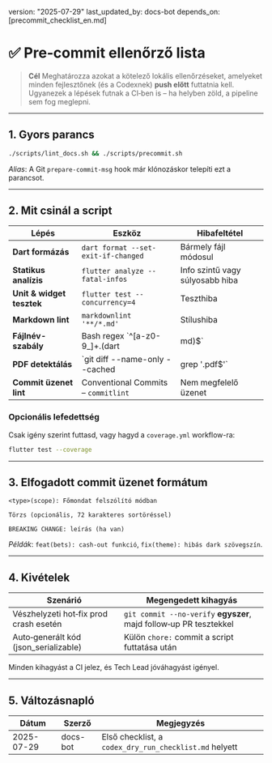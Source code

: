 version: "2025-07-29"
last_updated_by: docs-bot
depends_on: [precommit_checklist_en.md]

# ✅ Pre‑commit ellenőrző lista

> **Cél**
> Meghatározza azokat a kötelező lokális ellenőrzéseket, amelyeket minden fejlesztőnek (és a Codexnek) **push előtt** futtatnia kell. Ugyanezek a lépések futnak a CI‑ben is – ha helyben zöld, a pipeline sem fog meglepni.

---

## 1. Gyors parancs

```bash
./scripts/lint_docs.sh && ./scripts/precommit.sh
```

*Alias*: A Git `prepare-commit-msg` hook már klónozáskor telepíti ezt a parancsot.

---

## 2. Mit csinál a script

| Lépés                     | Eszköz                                    | Hibafeltétel              |
| ------------------------- | ----------------------------------------- | ------------------------- |
| **Dart formázás**         | `dart format --set-exit-if-changed`       | Bármely fájl módosul      |
| **Statikus analízis**     | `flutter analyze --fatal-infos`           | Info szintű vagy súlyosabb hiba |
| **Unit & widget tesztek** | `flutter test --concurrency=4`            | Teszthiba                 |
| **Markdown lint**         | `markdownlint '**/*.md'`                  | Stílushiba                |
| **Fájlnév-szabály**       | Bash regex `^[a-z0-9_]+.(dart|md)$`       | Nem megfelelő fájlnév     |
| **PDF detektálás**        | `git diff --name-only --cached | grep '.pdf$'` | PDF stage-elve       |
| **Commit üzenet lint**    | Conventional Commits – `commitlint`       | Nem megfelelő üzenet      |

### Opcionális lefedettség

Csak igény szerint futtasd, vagy hagyd a `coverage.yml` workflow-ra:

```bash
flutter test --coverage
```

---

## 3. Elfogadott commit üzenet formátum

```
<type>(scope): Főmondat felszólító módban

Törzs (opcionális, 72 karakteres sortöréssel)

BREAKING CHANGE: leírás (ha van)
```

*Példák*: `feat(bets): cash‑out funkció`, `fix(theme): hibás dark szövegszín`.

---

## 4. Kivételek

| Szenárió                               | Megengedett kihagyás                                               |
| -------------------------------------- | ------------------------------------------------------------------ |
| Vészhelyzeti hot‑fix prod crash esetén | `git commit --no‑verify` **egyszer**, majd follow‑up PR tesztekkel |
| Auto‑generált kód (json_serializable)  | Külön `chore:` commit a script futtatása után                      |

Minden kihagyást a CI jelez, és Tech Lead jóváhagyást igényel.

---

## 5. Változásnapló

| Dátum      | Szerző   | Megjegyzés                                             |
| ---------- | -------- | ------------------------------------------------------ |
| 2025-07-29 | docs-bot | Első checklist, a `codex_dry_run_checklist.md` helyett |
